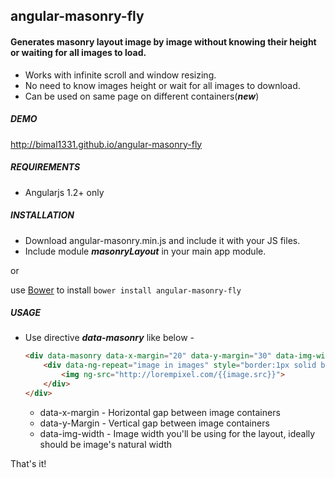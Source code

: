 angular-masonry-fly
-------------------
#### Generates masonry layout image by image without knowing their height or waiting for all images to load.

+ Works with infinite scroll and window resizing.
+ No need to know images height or wait for all images to download.
+ Can be used on same page on different containers(***new***)

##### DEMO
http://bimal1331.github.io/angular-masonry-fly

##### REQUIREMENTS
+ Angularjs 1.2+ only

##### INSTALLATION
+ Download angular-masonry.min.js and include it with your JS files.
+ Include module ***masonryLayout*** in your main app module.

or

use [Bower](http://bower.io/) to install `bower install angular-masonry-fly`

##### USAGE

+ Use directive ***data-masonry*** like below -

	```html
	<div data-masonry data-x-margin="20" data-y-margin="30" data-img-width="250" style="margin:3% 2% 0 2%; padding: 			20px 1% 0; border:1px solid black; width:43%; float:left;">
		<div data-ng-repeat="image in images" style="border:1px solid black; border-radius:5px; padding:1px;">
			<img ng-src="http://lorempixel.com/{{image.src}}">		
		</div>
	</div>
	```
	+ data-x-margin - Horizontal gap between image containers
	+ data-y-Margin - Vertical gap between image containers
	+ data-img-width - Image width you'll be using for the layout, ideally should be image's natural width

That's it!
